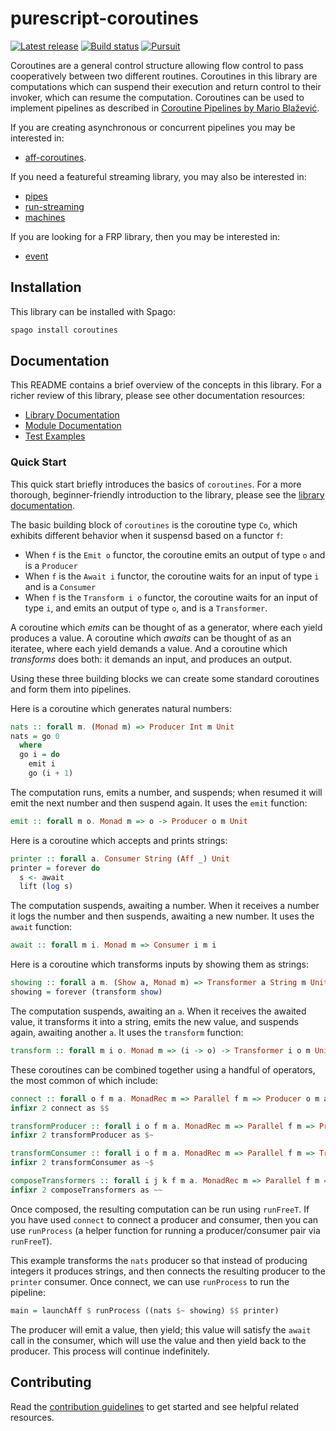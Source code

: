 # purescript-coroutines

[![Latest release](http://img.shields.io/github/release/purescript-contrib/purescript-coroutines.svg)](https://github.com/purescript-contrib/purescript-coroutines/releases)
[![Build status](https://travis-ci.org/purescript-contrib/purescript-coroutines.svg?branch=master)](https://travis-ci.org/purescript-contrib/purescript-coroutines)
[![Pursuit](http://pursuit.purescript.org/packages/purescript-coroutines/badge)](http://pursuit.purescript.org/packages/purescript-coroutines/)

Coroutines are a general control structure allowing flow control to pass cooperatively between two different routines. Coroutines in this library are computations which can suspend their execution and return control to their invoker, which can resume the computation. Coroutines can be used to implement pipelines as described in [Coroutine Pipelines by Mario Blažević](https://themonadreader.files.wordpress.com/2011/10/issue19.pdf).

If you are creating asynchronous or concurrent pipelines you may be interested in:

- [aff-coroutines](https://github.com/purescript-contrib/purescript-aff-coroutines).

If you need a featureful streaming library, you may also be interested in:

- [pipes](https://github.com/felixSchl/purescript-pipes)
- [run-streaming](https://github.com/natefaubion/purescript-run-streaming)
- [machines](https://github.com/purescript-contrib/purescript-machines)

If you are looking for a FRP library, then you may be interested in:

- [event](https://github.com/paf31/purescript-event)

## Installation

This library can be installed with Spago:

```purs
spago install coroutines
```

## Documentation

This README contains a brief overview of the concepts in this library. For a richer review of this library, please see other documentation resources:

- [Library Documentation](./docs)
- [Module Documentation](http://pursuit.purescript.org/packages/purescript-coroutines)
- [Test Examples](./test/Main.purs)

### Quick Start

This quick start briefly introduces the basics of `coroutines`. For a more thorough, beginner-friendly introduction to the library, please see the [library documentation](./docs).

The basic building block of `coroutines` is the coroutine type `Co`, which exhibits different behavior when it suspensd based on a functor `f`:

- When `f` is the `Emit o` functor, the coroutine emits an output of type `o` and is a `Producer`
- When `f` is the `Await i` functor, the coroutine waits for an input of type `i` and is a `Consumer`
- When `f` is the `Transform i o` functor, the coroutine waits for an input of type `i`, and emits an output of type `o`, and is a `Transformer`.

A coroutine which _emits_ can be thought of as a generator, where each yield produces a value. A coroutine which _awaits_ can be thought of as an iteratee, where each yield demands a value. And a coroutine which _transforms_ does both: it demands an input, and produces an output.

Using these three building blocks we can create some standard coroutines and form them into pipelines.

Here is a coroutine which generates natural numbers:

```purs
nats :: forall m. (Monad m) => Producer Int m Unit
nats = go 0
  where
  go i = do
    emit i
    go (i + 1)
```

The computation runs, emits a number, and suspends; when resumed it will emit the next number and then suspend again. It uses the `emit` function:

```purs
emit :: forall m o. Monad m => o -> Producer o m Unit
```

Here is a coroutine which accepts and prints strings:

```purs
printer :: forall a. Consumer String (Aff _) Unit
printer = forever do
  s <- await
  lift (log s)
```

The computation suspends, awaiting a number. When it receives a number it logs the number and then suspends, awaiting a new number. It uses the `await` function:

```purs
await :: forall m i. Monad m => Consumer i m i
```

Here is a coroutine which transforms inputs by showing them as strings:

```purs
showing :: forall a m. (Show a, Monad m) => Transformer a String m Unit
showing = forever (transform show)
```

The computation suspends, awaiting an `a`. When it receives the awaited value, it transforms it into a string, emits the new value, and suspends again, awaiting another `a`. It uses the `transform` function:

```purs
transform :: forall m i o. Monad m => (i -> o) -> Transformer i o m Unit
```

These coroutines can be combined together using a handful of operators, the most common of which include:

```purs
connect :: forall o f m a. MonadRec m => Parallel f m => Producer o m a -> Consumer o m a -> Process m a
infixr 2 connect as $$

transformProducer :: forall i o f m a. MonadRec m => Parallel f m => Producer i m a -> Transformer i o m a -> Producer o m a
infixr 2 transformProducer as $~

transformConsumer :: forall i o f m a. MonadRec m => Parallel f m => Transformer i o m a -> Consumer o m a -> Consumer i m a
infixr 2 transformConsumer as ~$

composeTransformers :: forall i j k f m a. MonadRec m => Parallel f m => Transformer i j m a -> Transformer j k m a -> Transformer i k m a
infixr 2 composeTransformers as ~~
```

Once composed, the resulting computation can be run using `runFreeT`. If you have used `connect` to connect a producer and consumer, then you can use `runProcess` (a helper function for running a producer/consumer pair via `runFreeT`).

This example transforms the `nats` producer so that instead of producing integers it produces strings, and then connects the resulting producer to the `printer` consumer. Once connect, we can use `runProcess` to run the pipeline:

```purs
main = launchAff $ runProcess ((nats $~ showing) $$ printer)
```

The producer will emit a value, then yield; this value will satisfy the `await` call in the consumer, which will use the value and then yield back to the producer. This process will continue indefinitely.

## Contributing

Read the [contribution guidelines](https://github.com/purescript-contrib/purescript-coroutines/blob/master/.github/contributing.md) to get started and see helpful related resources.
